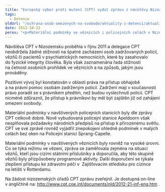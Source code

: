 ```yaml
---
title: "Evropský výbor proti mučení (CPT) vydal zprávu z návštěvy Nizozemska"
tags:
  - Detence
oldUrl: "/ochrana-osob-omezenych-na-svobode/aktuality-z-detenci/aktuality-z-detenci-2012/evropsky-vybor-proti-muceni-cpt-vydal-zpravu-z-navstevy-nizozemska/"
date: 2012-10-22
perex: "<p>Materiální podmínky ve věznicích i policejních celách v Nizozemsku jsou na vysoké úrovni, stížnosti CPT zaznamenal na četnost osobních prohlídek ve věznicích.</p>"
---
```


<!-- imported from the old website -->

<p>Návštěva CPT v Nizozemsku proběhla v říjnu 2011 a delegace CPT neobdržela žádné stížnosti na špatné zacházení osob zadržovaných policií, vězňů či pacientů v psychiatrických nemocnicích, které by zasahovalo do fyzické integrity člověka. Byla však zaznamenána řada stížností na četnost osobních prohlídek ve věznicích a na způsob, jakým jsou prováděny. </p><p>Pozitivní vývoj byl konstatován v oblasti práva na přístup obhajobě a na právní pomoc osobám zadrženým policií. Zadržení mají v současnosti právo poradit se s právníkem předtím, než budou vyslechnuti policií. CPT nicméně zdůraznil, že přístup k právníkovi by měl být zajištěn již od zahájení omezení svobody. </p><p>Materiální podmínky v navštívených policejních stanicích byly dle zprávy CPT celkově dobré. Nově vybudovaná policejní stanice Apeldoorn však nesplňovala požadavky národních předpisů na přístup k přirozenému světlu. CPT ve své zprávě rovněž vyjádřil znepokojení ohledně podmínek v malých celách bez oken na Policejní stanici Sprang-Capelle. </p><p>Materiální podmínky v navštívených věznicích byly rovněž na vysoké úrovni. Co se týká režimu ve vězení, zpráva se zaměřovala zejména na situaci vězňů, kteří jsou cizími státními příslušníky a doporučila, aby této skupině vězňů byly přizpůsobeny programové aktivity. Další doporučení se týkala zlepšení přístupu ke zdravotní péči v  Zajišťovacím středisku pro cizince na letišti v Rotterdamu.</p>Na žádost nizozemských úřadů CPT zprávu zveřejnil. Je dostupná on-line v angličtině na: <a title="Otevření do nového okna" href="http://www.cpt.coe.int/documents/nld/2012-21-inf-eng.htm" target="_blank">http://www.cpt.coe.int/documents/nld/2012-21-inf-eng.htm</a> .
